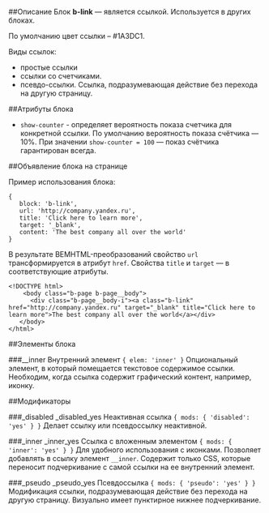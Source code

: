 ##Описание
Блок **b-link** — является ссылкой. Используется в других блоках.

По умолчанию цвет ссылки – #1A3DC1.

Виды ссылок:

* простые ссылки
* ссылки со счетчиками.
* псевдо-ссылки. Ссылка, подразумевающая действие без перехода на другую страницу.

##Атрибуты блока
* `show-counter` - определяет вероятность показа счетчика для конкретной ссылки. По умолчанию вероятность показа счётчика — 10%. При значении `show-counter = 100` — показ счётчика гарантирован всегда.

##Объявление блока на странице

Пример использования блока:

```bemjson
{
   block: 'b-link',
   url: 'http://company.yandex.ru',
   title: 'Click here to learn more',
   target: '_blank',
   content: 'The best company all over the world'
}
```
В результате BEMHTML-преобразований свойство `url` трансформируется в атрибут `href`. Свойства `title` и `target` — в соответствующие атрибуты.

```
<!DOCTYPE html>
	<body class="b-page b-page__body">
      <div class="b-page__body-i"><a class="b-link" href="http://company.yandex.ru" target="_blank" title="Click here to learn more">The best company all over the world</a></div>
   </body>
</html>
```
##Элементы блока

###__inner
Внутренний элемент
`{ elem: 'inner' }`
Опциональный элемент, в который помещается текстовое содержимое ссылки. Необходим, когда ссылка содержит графический контент, например, иконку.

##Модификаторы

###_disabled
_disabled_yes
Неактивная ссылка
`{ mods: { 'disabled': 'yes' } }`
Делает ссылку или псевдоссылку неактивной.

###_inner
_inner_yes
Ссылка с вложенным элементом
`{ mods: { 'inner': 'yes' } }`
Для удобного использования с иконками. Позволяет добавлять в ссылку элемент `__inner`. Содержит только CSS, которые переносит подчеркивание с самой ссылки на ее внутренний элемент.

###_pseudo
_pseudo_yes
Псевдоссылка
`{ mods: { 'pseudo': 'yes' } }`
Модификация ссылки, подразумевающая действие без перехода на другую страницу. Визуально имеет пунктирное нижнее подчеркивание.
